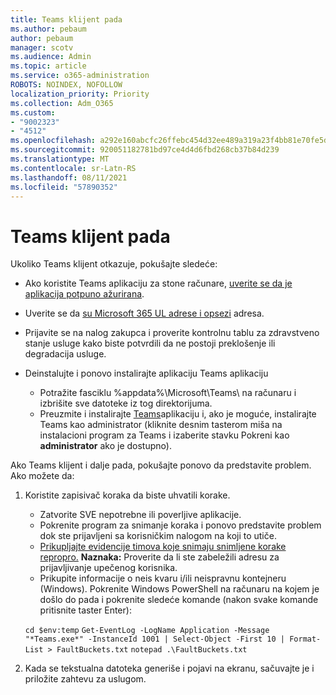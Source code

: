 ```yaml
---
title: Teams klijent pada
ms.author: pebaum
author: pebaum
manager: scotv
ms.audience: Admin
ms.topic: article
ms.service: o365-administration
ROBOTS: NOINDEX, NOFOLLOW
localization_priority: Priority
ms.collection: Adm_O365
ms.custom:
- "9002323"
- "4512"
ms.openlocfilehash: a292e160abcfc26ffebc454d32ee489a319a23f4bb81e70fe5dbe72bfd0b8b81
ms.sourcegitcommit: 920051182781bd97ce4d4d6fbd268cb37b84d239
ms.translationtype: MT
ms.contentlocale: sr-Latn-RS
ms.lasthandoff: 08/11/2021
ms.locfileid: "57890352"
---
```

# <a name="teams-client-crashing"></a>Teams klijent pada

Ukoliko Teams klijent otkazuje, pokušajte sledeće:

- Ako koristite Teams aplikaciju za stone računare, [ uverite se da je aplikacija potpuno ažurirana](https://support.office.com/article/Update-Microsoft-Teams-535a8e4b-45f0-4f6c-8b3d-91bca7a51db1).

- Uverite se da [su Microsoft 365 UL adrese i opsezi](https://docs.microsoft.com/microsoftteams/connectivity-issues) adresa.

- Prijavite se na nalog zakupca [](https://docs.microsoft.com/office365/enterprise/view-service-health) i proverite kontrolnu tablu za zdravstveno stanje usluge kako biste potvrdili da ne postoji preklošenje ili degradacija usluge.

- Deinstalujte i ponovo instalirajte aplikaciju Teams aplikaciju
    - Potražite fasciklu %appdata%\Microsoft\Teams\ na računaru i izbrišite sve datoteke iz tog direktorijuma.
    - Preuzmite i instalirajte [Teams](https://www.microsoft.com/microsoft-teams/download-app)aplikaciju i, ako je moguće, instalirajte Teams kao administrator (kliknite desnim tasterom miša na instalacioni program za Teams i izaberite stavku Pokreni kao **administrator** ako je dostupno).

Ako Teams klijent i dalje pada, pokušajte ponovo da predstavite problem. Ako možete da:

1. Koristite zapisivač koraka da biste uhvatili korake.
    - Zatvorite SVE nepotrebne ili poverljive aplikacije.
    - Pokrenite program za snimanje koraka i ponovo predstavite problem dok ste prijavljeni sa korisničkim nalogom na koji to utiče.
    - [Prikupljajte evidencije timova koje snimaju snimljene korake repropro.](https://docs.microsoft.com/microsoftteams/log-files) **Naznaka:** Proverite da li ste zabeležili adresu za prijavljivanje upečenog korisnika.
    - Prikupite informacije o neis kvaru i/ili neispravnu kontejneru (Windows). Pokrenite Windows PowerShell na računaru na kojem je došlo do pada i pokrenite sledeće komande (nakon svake komande pritisnite taster Enter):

    `cd $env:temp` `Get-EventLog -LogName Application -Message "*Teams.exe*" -InstanceId 1001 | Select-Object -First 10 | Format-List > FaultBuckets.txt`
    `notepad .\FaultBuckets.txt`
    
2. Kada se tekstualna datoteka generiše i pojavi na ekranu, sačuvajte je i priložite zahtevu za uslugom. 
